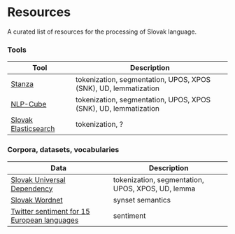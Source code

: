 # Resources
A curated list of resources for the processing of Slovak language.

### Tools

| Tool | Description |
|------|-------------|
| [Stanza](https://github.com/stanfordnlp/stanza) | tokenization, segmentation, UPOS, XPOS (SNK), UD, lemmatization |
| [NLP-Cube](https://github.com/adobe/NLP-Cube) | tokenization, segmentation, UPOS, XPOS (SNK), UD, lemmatization |
| [Slovak Elasticsearch](https://github.com/essential-data/elasticsearch-sk) | tokenization, ? |

### Corpora, datasets, vocabularies

| Data | Description |
|------|-------------|
| [Slovak Universal Dependency](https://github.com/UniversalDependencies/UD_Slovak-SNK) | tokenization, segmentation, UPOS, XPOS, UD, lemma |
| [Slovak Wordnet](https://korpus.sk/WordNet.html) | synset semantics |
| [Twitter sentiment for 15 European languages](https://www.clarin.si/repository/xmlui/handle/11356/1054) | sentiment |

